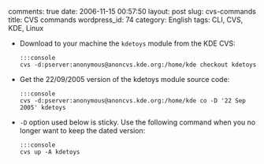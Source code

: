 comments: true
date: 2006-11-15 00:57:50
layout: post
slug: cvs-commands
title: CVS commands
wordpress_id: 74
category: English
tags: CLI, CVS, KDE, Linux



  * Download to your machine the `kdetoys` module from the KDE CVS:


        :::console
        cvs -d:pserver:anonymous@anoncvs.kde.org:/home/kde checkout kdetoys




  * Get the 22/09/2005 version of the kdetoys module source code:


        :::console
        cvs -d:pserver:anonymous@anoncvs.kde.org:/home/kde co -D '22 Sep 2005' kdetoys




  * `-D` option used below is sticky. Use the following command when you no longer want to keep the dated version:


        :::console
        cvs up -A kdetoys




